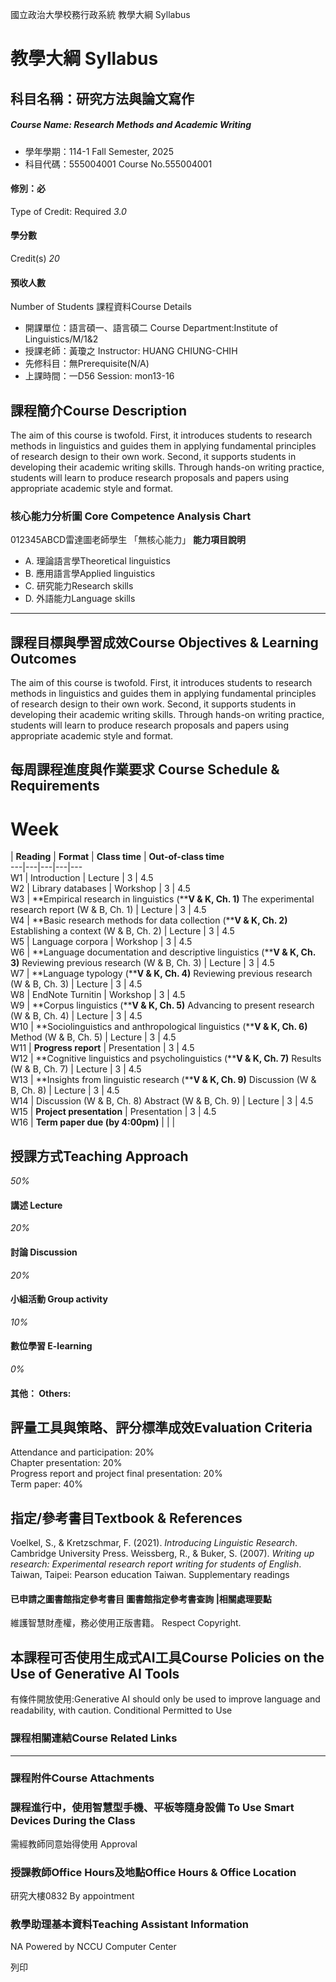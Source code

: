 國立政治大學校務行政系統 教學大綱 Syllabus
# 教學大綱 Syllabus
##  科目名稱：研究方法與論文寫作
#####  Course Name: Research Methods and Academic Writing
  * 學年學期：114-1 Fall Semester, 2025 
  * 科目代碼：555004001 Course No.555004001


#### 修別：必
Type of Credit: Required 
_3.0_
#### 學分數
Credit(s)
_20_
#### 預收人數
Number of Students
課程資料Course Details
  * 開課單位：語言碩一、語言碩二 Course Department:Institute of Linguistics/M/1&2 
  * 授課老師：黃瓊之 Instructor: HUANG CHIUNG-CHIH 
  * 先修科目：無Prerequisite(N/A)
  * 上課時間：一D56 Session: mon13-16


##  課程簡介Course Description
The aim of this course is twofold. First, it introduces students to research methods in linguistics and guides them in applying fundamental principles of research design to their own work. Second, it supports students in developing their academic writing skills. Through hands-on writing practice, students will learn to produce research proposals and papers using appropriate academic style and format.
###  核心能力分析圖 Core Competence Analysis Chart
012345ABCD雷達圖老師學生
「無核心能力」 
**能力項目說明**
  * A. 理論語言學Theoretical linguistics
  * B. 應用語言學Applied linguistics
  * C. 研究能力Research skills
  * D. 外語能力Language skills


* * *
##  課程目標與學習成效Course Objectives & Learning Outcomes 
The aim of this course is twofold. First, it introduces students to research methods in linguistics and guides them in applying fundamental principles of research design to their own work. Second, it supports students in developing their academic writing skills. Through hands-on writing practice, students will learn to produce research proposals and papers using appropriate academic style and format.
##  每周課程進度與作業要求 Course Schedule & Requirements
# Week
|  **Reading** |  **Format** |  **Class time** |  **Out-of-class time**  
---|---|---|---|---  
W1 |  Introduction |  Lecture |  3 |  4.5  
W2 |  Library databases |  Workshop |  3 |  4.5  
W3 |  **Empirical research in linguistics (****V & K, Ch. 1)** The experimental research report (W & B, Ch. 1) |  Lecture |  3 |  4.5  
W4 |  **Basic research methods for data collection (****V & K, Ch. 2)** Establishing a context (W & B, Ch. 2) |  Lecture |  3 |  4.5  
W5 |  Language corpora |  Workshop |  3 |  4.5  
W6 |  **Language documentation and descriptive linguistics (****V & K, Ch. 3)** Reviewing previous research (W & B, Ch. 3) |  Lecture |  3 |  4.5  
W7 |  **Language typology (****V & K, Ch. 4)** Reviewing previous research (W & B, Ch. 3) |  Lecture |  3 |  4.5  
W8 |  EndNote Turnitin |  Workshop |  3 |  4.5  
W9 |  **Corpus linguistics (****V & K, Ch. 5)** Advancing to present research (W & B, Ch. 4) |  Lecture |  3 |  4.5  
W10 |  **Sociolinguistics and anthropological linguistics (****V & K, Ch. 6)** Method (W & B, Ch. 5) |  Lecture |  3 |  4.5  
W11 |  **Progress report** |  Presentation |  3 |  4.5  
W12 |  **Cognitive linguistics and psycholinguistics (****V & K, Ch. 7)** Results (W & B, Ch. 7) |  Lecture |  3 |  4.5  
W13 |  **Insights from linguistic research (****V & K, Ch. 9)** Discussion (W & B, Ch. 8) |  Lecture |  3 |  4.5  
W14 |  Discussion (W & B, Ch. 8) Abstract (W & B, Ch. 9) |  Lecture |  3 |  4.5  
W15 |  **Project presentation** |  Presentation |  3 |  4.5  
W16 |  **Term paper due (by 4:00pm)** |  |  |   
##  授課方式Teaching Approach
_50%_
####  講述 Lecture
_20%_
####  討論 Discussion
_20%_
####  小組活動 Group activity
_10%_
####  數位學習 E-learning
_0%_
####  其他： Others:
##  評量工具與策略、評分標準成效Evaluation Criteria
Attendance and participation: 20%  
Chapter presentation: 20%  
Progress report and project final presentation: 20%  
Term paper: 40%
##  指定/參考書目Textbook & References
Voelkel, S., & Kretzschmar, F. (2021). _Introducing Linguistic Research_. Cambridge University Press.
Weissberg, R., & Buker, S. (2007). _Writing up research: Experimental research report writing for students of English_. Taiwan, Taipei: Pearson education Taiwan. 
Supplementary readings 
####  已申請之圖書館指定參考書目  圖書館指定參考書查詢 |相關處理要點
維護智慧財產權，務必使用正版書籍。 Respect Copyright.
##  本課程可否使用生成式AI工具Course Policies on the Use of Generative AI Tools
有條件開放使用:Generative AI should only be used to improve language and readability, with caution. Conditional Permitted to Use 
###  課程相關連結Course Related Links
* * *
###  課程附件Course Attachments
###  課程進行中，使用智慧型手機、平板等隨身設備 To Use Smart Devices During the Class
需經教師同意始得使用  Approval
###  授課教師Office Hours及地點Office Hours & Office Location
研究大樓0832 
By appointment
###  教學助理基本資料Teaching Assistant Information
NA
Powered by NCCU Computer Center
  
列印
